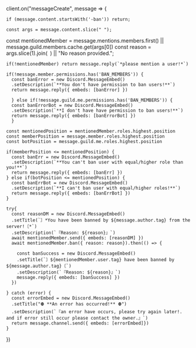 client.on("messageCreate", message => {
    
    if (message.content.startsWith('-ban')) return;

    const args = message.content.slice(" ");

const mentionedMember = message.mentions.members.first() || message.guild.members.cache.get(args[0])
    const reason = args.slice(1).join(` `) || "No reason provided.";

    if(!mentionedMember) return message.reply(`*please mention a user!*`)

    if(!message.member.permissions.has('BAN_MEMBERS')) {
      const banError = new Discord.MessageEmbed()
      .setDescription(`**You don't have permission to ban users!**`)
      return message.reply({ embeds: [banError] })
      
      } else if(!message.guild.me.permissions.has('BAN_MEMBERS')) {
      const banErrorBot = new Discord.MessageEmbed()
      .setDescription(`**I don't have have permission to ban users!**`)
      return message.reply({ embeds: [banErrorBot] })
      }

    const mentionedPosition = mentionedMember.roles.highest.position
    const memberPosition = message.member.roles.highest.position
    const botPosition = message.guild.me.roles.highest.position

    if(memberPosition <= mentionedPosition) {
      const banErr = new Discord.MessageEmbed()
      .setDescription(`**You can't ban user with equal/higher role than you!**`)
      return message.reply({ embeds: [banErr] })
    } else if(botPosition <= mentionedPosition) {
      const banErrBot = new Discord.MessageEmbed()
      .setDescription(`**I can't ban user with equal/higher roles!**`)
      return message.reply({ embeds: [banErrBot] })
    }

    try{
      const reasonDM = new Discord.MessageEmbed()
      .setTitle(`〙*You have been banned by ${message.author.tag} from the server!〘*`)
      .setDescription(`『Reason: ${reason}』`)
      await mentionedMember.send({ embeds: [reasonDM] })
      await mentionedMember.ban({ reason: reason}).then(() => {

        const banSuccess = new Discord.MessageEmbed()
        .setTitle(`〙${mentionedMember.user.tag} have been banned by ${message.author.tag}〘`)
        .setDescription(`『Reason: ${reason}』`)
        message.reply({ embeds: [banSuccess] })
      })
      
    } catch (error) {
      const errorEmbed = new Discord.MessageEmbed()
      .setTitle("⛔ **An error has occurred!** ⛔")
      .setDescription(`『an error have occurs, please try again later!. and if error still occur please contact the owner.』`)
      return message.channel.send({ embeds: [errorEmbed]})
    }

})